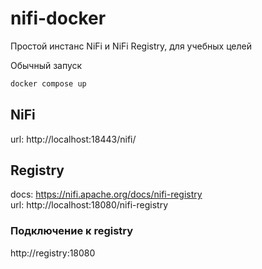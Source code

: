 # nifi-docker

Простой инстанс NiFi и NiFi Registry, для учебных целей

Обычный запуск
```sh
docker compose up
```

## NiFi
url: http://localhost:18443/nifi/  

## Registry
docs: https://nifi.apache.org/docs/nifi-registry  
url: http://localhost:18080/nifi-registry  

### Подключение к registry
http://registry:18080

